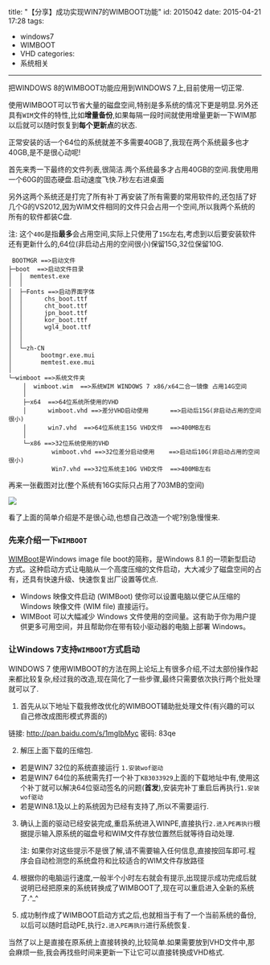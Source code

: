 ﻿title: "【分享】成功实现WIN7的WIMBOOT功能"
id: 2015042
date: 2015-04-21 17:28
tags: 
- windows7
- WIMBOOT
- VHD
categories: 
- 系统相关
---

把WINDOWS 8的WIMBOOT功能应用到WINDOWS 7上,目前使用一切正常.

使用WIMBOOT可以节省大量的磁盘空间,特别是多系统的情况下更是明显.另外还具有`WIM`文件的特性,比如**增量备份**,如果每隔一段时间就使用增量更新一下WIM那以后就可以随时恢复到**每个更新点**的状态.

正常安装的话一个64位的系统就差不多需要40GB了,我现在两个系统最多也才40GB,是不是很心动呢!

<!--more-->

首先来秀一下最终的文件列表,很简洁.两个系统最多才占用40GB的空间.我使用用一个60G的固态硬盘.启动速度飞快.7秒左右进桌面

另外这两个系统还是打完了所有补丁再安装了所有需要的常用软件的,还包括了好几个G的VS2012,因为WIM文件相同的文件只会占用一个空间,所以我两个系统的所有的软件都装C盘.

注: 这个`40G`是指**最多**会占用空间,实际上只使用了`15G`左右,考虑到以后要安装软件还有更新什么的,64位(非启动占用的空间很小)保留15G,32位保留10G.

```
 BOOTMGR ==>启动文件
├─boot  ==>启动文件目录
│  │  memtest.exe
│  │  
│  ├─Fonts ==>启动界面字体
│  │      chs_boot.ttf
│  │      cht_boot.ttf
│  │      jpn_boot.ttf
│  │      kor_boot.ttf
│  │      wgl4_boot.ttf
│  │      
│  │      
│  └─zh-CN
│        bootmgr.exe.mui
│        memtest.exe.mui
│          
└─wimboot ==>系统文件夹
    │  wimboot.wim  ==>系统WIM WINDOWS 7 x86/x64二合一镜像 占用14G空间
    │  
    ├─x64  ==>64位系统所使用的VHD
    │      wimboot.vhd ==>差分VHD启动使用      ==>启动后15G(非启动占用的空间很小)
    │      win7.vhd  ==>64位系统主15G VHD文件  ==>400MB左右
    │      
    └─x86 ==>32位系统使用的VHD
            wimboot.vhd ==>32位差分启动使用    ==>启动后10G(非启动占用的空间很小)
            Win7.vhd ==>32位系统主10G VHD文件  ==>400MB左右
```       

再来一张截图对比(整个系统有16G实际只占用了703MB的空间)

![](@@POST@@:01.png)

看了上面的简单介绍是不是很心动,也想自己改造一个呢?别急慢慢来.

### 先来介绍一下`WIMBOOT`
  
  [WIMBoot](https://msdn.microsoft.com/zh-cn/library/dn594399.aspx)是Windows image file boot的简称，是Windows 8.1 的一项新型启动方式。这种启动方式让电脑从一个高度压缩的文件启动，大大减少了磁盘空间的占有，还具有快速升级、快速恢复出厂设置等优点.
  
  * Windows 映像文件启动 (WIMBoot) 使你可以设置电脑以便它从压缩的 Windows 映像文件 (WIM file) 直接运行。
  * WIMBoot 可以大幅减少 Windows 文件使用的空间量。这有助于你为用户提供更多可用空间，并且帮助你在带有较小驱动器的电脑上部署 Windows。  

### 让Windows 7支持`WIMBOOT`方式启动

WINDOWS 7 使用WIMBOOT的方法在网上论坛上有很多介绍,不过太部份操作起来都比较复杂,经过我的改造,现在简化了一些步骤,最终只需要依次执行两个批处理就可以了.

1. 首先从以下地址下载我修改优化的WIMBOOT辅助批处理文件(有兴趣的可以自己修改成图形模式界面的)

链接: http://pan.baidu.com/s/1mgIbMyc 密码: 83qe

2. 解压上面下载的压缩包.
  * 若是WIN7 32位的系统直接运行 `1.安装wof驱动`
  * 若是WIN7 64位的系统需先打一个补丁`KB3033929`上面的下载地址中有,使用这个补丁就可以解决64位驱动签名的问题(**首发**),安装完补丁重启后再执行`1.安装wof驱动`  
  * 若是WIN8.1及以上的系统因为已经有支持了,所以不需要运行.

3. 确认上面的驱动已经安装完成,重启系统进入WINPE,直接执行`2.进入PE再执行`根据提示输入原系统的磁盘号和WIM文件存放位置然后就等待自动处理.

   注: 如果你对这些提示不是很了解,请不需要输入任何信息,直接按回车即可.程序会自动检测您的系统盘符和比较适合的WIM文件存放路径

4. 根据你的电脑运行速度,一般半个小时左右就会有提示,出现提示成功完成后就说明已经把原来的系统转换成了WIMBOOT了,现在可以重启进入全新的系统了.^_^

5. 成功制作成了WIMBOOT启动方式之后,也就相当于有了一个当前系统的备份,以后可以随时启动PE,执行`2.进入PE再执行`进行系统恢复.

当然了以上是直接在原系统上直接转换的,比较简单.如果需要放到VHD文件中,那会麻烦一些,我会再找些时间来更新一下让它可以直接转换成VHD格式.